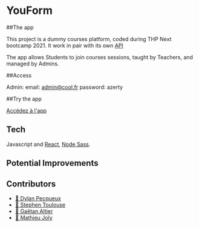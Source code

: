 # YouForm

##The app

This project is a dummy courses platform, coded during THP Next bootcamp 2021.
It work in pair with its own [API](https://github.com/FormYou/FormYou-api)

The app allows Students to join courses sessions, taught by Teachers, and managed by Admins.

##Access

Admin: 
email: admin@cool.fr
password: azerty

##Try the app

[Accédez à l'app](https://form-you-client-r2gdxqqhl-youform.vercel.app/)

## Tech

Javascript and [React](https://github.com/facebook/react), [Node Sass](https://github.com/sass/node-sass).

## Potential Improvements


## Contributors

- [:cactus: Dylan Pecqueux](https://github.com/dylan-pecqueux)
- [:deciduous_tree: Stephen Toulouse](https://github.com/stephen2790022)
- [:deciduous_tree: Gaëtan Altier](https://github.com/Badgaga23)
- [:seedling: Mathieu Joly](https://github.com/mathieu-superpose)
